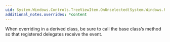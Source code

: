 ```yaml
---
uid: System.Windows.Controls.TreeViewItem.OnUnselected(System.Windows.RoutedEventArgs)
additional_notes.overrides: *content
---
```


<p>When overriding <xref href="System.Windows.Controls.TreeViewItem.OnUnselected(System.Windows.RoutedEventArgs)"></xref> in a derived class, be sure to call the base class’s <xref href="System.Windows.Controls.TreeViewItem.OnUnselected(System.Windows.RoutedEventArgs)"></xref> method so that registered delegates receive the event.</p>


